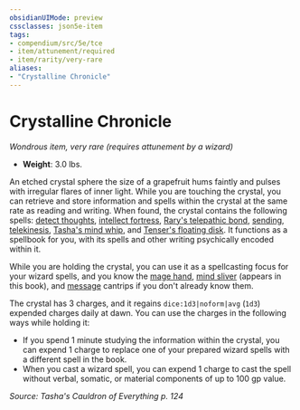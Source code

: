 ```yaml
---
obsidianUIMode: preview
cssclasses: json5e-item
tags:
- compendium/src/5e/tce
- item/attunement/required
- item/rarity/very-rare
aliases: 
- "Crystalline Chronicle"
---
```

# Crystalline Chronicle
*Wondrous item, very rare (requires attunement by a wizard)*  

- **Weight**: 3.0 lbs.

An etched crystal sphere the size of a grapefruit hums faintly and pulses with irregular flares of inner light. While you are touching the crystal, you can retrieve and store information and spells within the crystal at the same rate as reading and writing. When found, the crystal contains the following spells: [detect thoughts](2-Mechanics/CLI/spells/detect-thoughts.md), [intellect fortress](2-Mechanics/CLI/spells/intellect-fortress-tce.md), [Rary's telepathic bond](2-Mechanics/CLI/spells/rarys-telepathic-bond.md), [sending](2-Mechanics/CLI/spells/sending.md), [telekinesis](2-Mechanics/CLI/spells/telekinesis.md), [Tasha's mind whip](2-Mechanics/CLI/spells/tashas-mind-whip-tce.md), and [Tenser's floating disk](2-Mechanics/CLI/spells/tensers-floating-disk.md). It functions as a spellbook for you, with its spells and other writing psychically encoded within it.

While you are holding the crystal, you can use it as a spellcasting focus for your wizard spells, and you know the [mage hand](2-Mechanics/CLI/spells/mage-hand.md), [mind sliver](2-Mechanics/CLI/spells/mind-sliver-tce.md) (appears in this book), and [message](2-Mechanics/CLI/spells/message.md) cantrips if you don't already know them.

The crystal has 3 charges, and it regains `dice:1d3|noform|avg` (`1d3`) expended charges daily at dawn. You can use the charges in the following ways while holding it:

- If you spend 1 minute studying the information within the crystal, you can expend 1 charge to replace one of your prepared wizard spells with a different spell in the book.  
- When you cast a wizard spell, you can expend 1 charge to cast the spell without verbal, somatic, or material components of up to 100 gp value.  

*Source: Tasha's Cauldron of Everything p. 124*